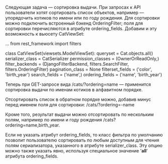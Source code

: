 Следующая задача — сортировка выдачи. При запросах к API пользователи хотят сортировать список объектов, например — упорядочить котиков по имени или по году рождения.
Для сортировки можно подключить встроенный бэкенд OrderingFilter; поля для сортировки перечисляются в атрибуте ordering_fields.
Добавим и эту возможность к вьюсету CatViewSet:

...
from rest_framework import filters


class CatViewSet(viewsets.ModelViewSet):
    queryset = Cat.objects.all()
    serializer_class = CatSerializer
    permission_classes = (OwnerOrReadOnly,)
    filter_backends = (DjangoFilterBackend, filters.SearchFilter,
                       filters.OrderingFilter)
    pagination_class = None
    filterset_fields = ('color', 'birth_year')
    search_fields = ('name',)
    ordering_fields = ('name', 'birth_year') 


Теперь при GET-запросе вида /cats/?ordering=name — применится сортировка выдачи по именам котиков в алфавитном порядке.

Отсортировать список в обратном порядке можно, добавив минус перед именем поля для сортировки: 
/cats/?ordering=-name

Кроме того, результат выдачи можно отсортировать по нескольким полям, например по имени и году рождения /cats?ordering=name,birth_year.

Если не указать атрибут ordering_fields, то класс фильтра по умолчанию позволит пользователю сортировать по любым доступным для чтения полям сериализатора, указанного в атрибуте serializer_class. Эту опцию можно также указать явно, используя специальное значение '__all__' атрибута ordering_fields.